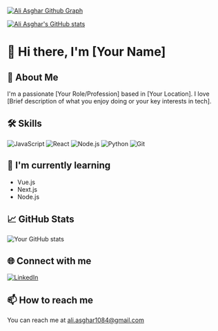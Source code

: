 [![Ali Asghar Github Graph](https://github-readme-activity-graph.vercel.app/graph?username=SAAS171)](https://github.com/SAAS171/github-readme-activity-graph)

[![Ali Asghar's GitHub stats](https://github-readme-stats.vercel.app/api?username=SAAS171)](https://github.com/SAAS171/github-readme-stats)


# 👋 Hi there, I'm [Your Name]

## 🚀 About Me
I'm a passionate [Your Role/Profession] based in [Your Location]. I love [Brief description of what you enjoy doing or your key interests in tech].

## 🛠 Skills
![JavaScript](https://img.shields.io/badge/-JavaScript-F7DF1E?style=flat-square&logo=javascript&logoColor=black)
![React](https://img.shields.io/badge/-React-61DAFB?style=flat-square&logo=react&logoColor=black)
![Node.js](https://img.shields.io/badge/-Node.js-339933?style=flat-square&logo=node.js&logoColor=white)
![Python](https://img.shields.io/badge/-Python-3776AB?style=flat-square&logo=python&logoColor=white)
![Git](https://img.shields.io/badge/-Git-F05032?style=flat-square&logo=git&logoColor=white)


## 🌱 I'm currently learning
- Vue.js
- Next.js
- Node.js


## 📈 GitHub Stats
![Your GitHub stats](https://github-readme-stats.vercel.app/api?username=SAAS171&show_icons=true&theme=radical)

## 🌐 Connect with me
[![LinkedIn](https://img.shields.io/badge/-LinkedIn-0077B5?style=flat-square&logo=linkedin&logoColor=white)](https://www.linkedin.com/in/yourusername/)
<!-- [![Twitter](https://img.shields.io/badge/-Twitter-1DA1F2?style=flat-square&logo=twitter&logoColor=white)](https://twitter.com/yourusername)
[![Portfolio](https://img.shields.io/badge/-Portfolio-000000?style=flat-square&logo=react&logoColor=white)](https://yourportfolio.com) -->

## 📫 How to reach me
You can reach me at [ali.asghar1084@gmail.com](mailto:ali.asghar1084@gmail.com)

<!-- ## 😄 Fun fact
[Share an interesting or fun fact about yourself] -->

<!-- --- -->